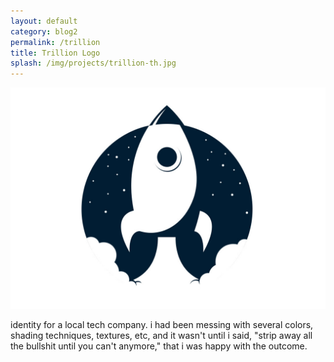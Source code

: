 ```yaml
---
layout: default
category: blog2
permalink: /trillion
title: Trillion Logo
splash: /img/projects/trillion-th.jpg
---
```


![great streets](/img/projects/trillion.jpg)

identity for a local tech company. i had been messing with several colors, shading techniques, textures, etc, and it wasn't until i said, "strip away all the bullshit until you can't anymore," that i was happy with the outcome.